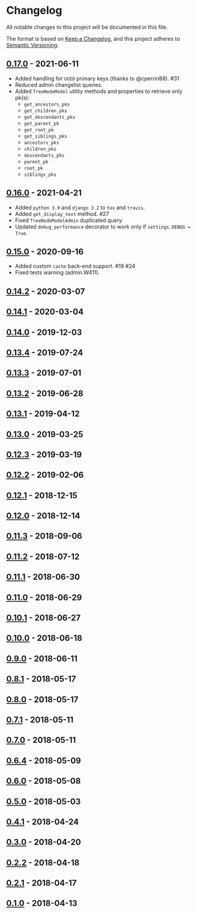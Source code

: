 # Changelog
All notable changes to this project will be documented in this file.

The format is based on [Keep a Changelog](https://keepachangelog.com/en/1.0.0/),
and this project adheres to [Semantic Versioning](https://semver.org/spec/v2.0.0.html).

## [0.17.0](https://github.com/fabiocaccamo/django-treenode/releases/tag/0.17.0) - 2021-06-11
-  Added handling for `UUID` primary keys (thanks to @cperrin88). #31
-  Reduced admin changelist queries.
-  Added `TreeNodeModel` utility methods and properties to retrieve only pk(s):
    - `get_ancestors_pks`
    - `get_children_pks`
    - `get_descendants_pks`
    - `get_parent_pk`
    - `get_root_pk`
    - `get_siblings_pks`
    - `ancestors_pks`
    - `children_pks`
    - `descendants_pks`
    - `parent_pk`
    - `root_pk`
    - `siblings_pks`

## [0.16.0](https://github.com/fabiocaccamo/django-treenode/releases/tag/0.16.0) - 2021-04-21
-  Added `python 3.9` and `django 3.2` to `tox` and `travis`.
-  Added `get_display_text` method. #27
-  Fixed `TreeNodeModelAdmin` duplicated query.
-  Updated `debug_performance` decorator to work only if `settings.DEBUG = True`.

## [0.15.0](https://github.com/fabiocaccamo/django-treenode/releases/tag/0.15.0) - 2020-09-16
-  Added custom `cache` back-end support. #19 #24
-  Fixed tests warning (admin.W411).

## [0.14.2](https://github.com/fabiocaccamo/django-treenode/releases/tag/0.14.2) - 2020-03-07
## [0.14.1](https://github.com/fabiocaccamo/django-treenode/releases/tag/0.14.1) - 2020-03-04
## [0.14.0](https://github.com/fabiocaccamo/django-treenode/releases/tag/0.14.0) - 2019-12-03
## [0.13.4](https://github.com/fabiocaccamo/django-treenode/releases/tag/0.13.4) - 2019-07-24
## [0.13.3](https://github.com/fabiocaccamo/django-treenode/releases/tag/0.13.3) - 2019-07-01
## [0.13.2](https://github.com/fabiocaccamo/django-treenode/releases/tag/0.13.2) - 2019-06-28
## [0.13.1](https://github.com/fabiocaccamo/django-treenode/releases/tag/0.13.1) - 2019-04-12
## [0.13.0](https://github.com/fabiocaccamo/django-treenode/releases/tag/0.13.0) - 2019-03-25
## [0.12.3](https://github.com/fabiocaccamo/django-treenode/releases/tag/0.12.3) - 2019-03-19
## [0.12.2](https://github.com/fabiocaccamo/django-treenode/releases/tag/0.12.2) - 2019-02-06
## [0.12.1](https://github.com/fabiocaccamo/django-treenode/releases/tag/0.12.1) - 2018-12-15
## [0.12.0](https://github.com/fabiocaccamo/django-treenode/releases/tag/0.12.0) - 2018-12-14
## [0.11.3](https://github.com/fabiocaccamo/django-treenode/releases/tag/0.11.3) - 2018-09-06
## [0.11.2](https://github.com/fabiocaccamo/django-treenode/releases/tag/0.11.2) - 2018-07-12
## [0.11.1](https://github.com/fabiocaccamo/django-treenode/releases/tag/0.11.1) - 2018-06-30
## [0.11.0](https://github.com/fabiocaccamo/django-treenode/releases/tag/0.11.0) - 2018-06-29
## [0.10.1](https://github.com/fabiocaccamo/django-treenode/releases/tag/0.10.1) - 2018-06-27
## [0.10.0](https://github.com/fabiocaccamo/django-treenode/releases/tag/0.10.0) - 2018-06-18
## [0.9.0](https://github.com/fabiocaccamo/django-treenode/releases/tag/0.9.0) - 2018-06-11
## [0.8.1](https://github.com/fabiocaccamo/django-treenode/releases/tag/0.8.1) - 2018-05-17
## [0.8.0](https://github.com/fabiocaccamo/django-treenode/releases/tag/0.8.0) - 2018-05-17
## [0.7.1](https://github.com/fabiocaccamo/django-treenode/releases/tag/0.7.1) - 2018-05-11
## [0.7.0](https://github.com/fabiocaccamo/django-treenode/releases/tag/0.7.0) - 2018-05-11
## [0.6.4](https://github.com/fabiocaccamo/django-treenode/releases/tag/0.6.4) - 2018-05-09
## [0.6.0](https://github.com/fabiocaccamo/django-treenode/releases/tag/0.6.0) - 2018-05-08
## [0.5.0](https://github.com/fabiocaccamo/django-treenode/releases/tag/0.5.0) - 2018-05-03
## [0.4.1](https://github.com/fabiocaccamo/django-treenode/releases/tag/0.4.1) - 2018-04-24
## [0.3.0](https://github.com/fabiocaccamo/django-treenode/releases/tag/0.3.0) - 2018-04-20
## [0.2.2](https://github.com/fabiocaccamo/django-treenode/releases/tag/0.2.2) - 2018-04-18
## [0.2.1](https://github.com/fabiocaccamo/django-treenode/releases/tag/0.2.1) - 2018-04-17
## [0.1.0](https://github.com/fabiocaccamo/django-treenode/releases/tag/0.1.0) - 2018-04-13